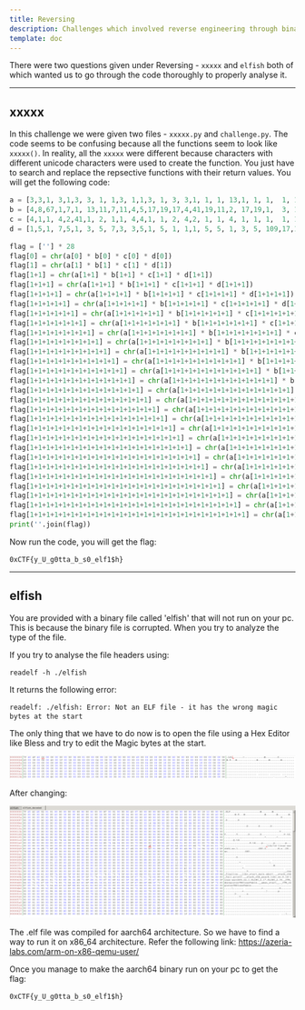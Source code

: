 ```yaml
---
title: Reversing
description: Challenges which involved reverse engineering through binaries and the code given
template: doc
---
```


There were two questions given under Reversing - `xxxxx` and `elfish` both of which wanted us to go through the code thoroughly to properly analyse it.

---

## xxxxx

In this challenge we were given two files - `xxxxx.py` and `challenge.py`. The code seems to be confusing because all the functions seem to look like `xxxxx()`. In reality, all the `xxxxx` were different because characters with different unicode characters were used to create the function.
You just have to search and replace the repsective functions with their return values.
You will get the following code:

```python
a = [3,3,1, 3,1,3, 3, 1, 1,3, 1,1,3, 1, 3, 3,1, 1, 1, 13,1, 1, 1,  1, 1,  3, 1, 1]
b = [4,8,67,1,7,1, 13,11,7,11,4,5,17,19,17,4,41,19,11,2, 17,19,1,  3, 109,17,53,25]
c = [4,1,1, 4,2,41,1, 2, 1,1, 4,4,1, 1, 2, 4,2, 1, 1, 4, 1, 1, 1,  1, 1,  1, 1, 1]
d = [1,5,1, 7,5,1, 3, 5, 7,3, 3,5,1, 5, 1, 1,1, 5, 5, 1, 3, 5, 109,17,1,  1, 1, 5] 
```

```python
flag = [''] * 28
flag[0] = chr(a[0] * b[0] * c[0] * d[0])
flag[1] = chr(a[1] * b[1] * c[1] * d[1])
flag[1+1] = chr(a[1+1] * b[1+1] * c[1+1] * d[1+1])
flag[1+1+1] = chr(a[1+1+1] * b[1+1+1] * c[1+1+1] * d[1+1+1])
flag[1+1+1+1] = chr(a[1+1+1+1] * b[1+1+1+1] * c[1+1+1+1] * d[1+1+1+1])
flag[1+1+1+1+1] = chr(a[1+1+1+1+1] * b[1+1+1+1+1] * c[1+1+1+1+1] * d[1+1+1+1+1])
flag[1+1+1+1+1+1] = chr(a[1+1+1+1+1+1] * b[1+1+1+1+1+1] * c[1+1+1+1+1+1] * d[1+1+1+1+1+1])
flag[1+1+1+1+1+1+1] = chr(a[1+1+1+1+1+1+1] * b[1+1+1+1+1+1+1] * c[1+1+1+1+1+1+1] * d[1+1+1+1+1+1+1])
flag[1+1+1+1+1+1+1+1] = chr(a[1+1+1+1+1+1+1+1] * b[1+1+1+1+1+1+1+1] * c[1+1+1+1+1+1+1+1] * d[1+1+1+1+1+1+1+1])
flag[1+1+1+1+1+1+1+1+1] = chr(a[1+1+1+1+1+1+1+1+1] * b[1+1+1+1+1+1+1+1+1] * c[1+1+1+1+1+1+1+1+1] * d[1+1+1+1+1+1+1+1+1])
flag[1+1+1+1+1+1+1+1+1+1] = chr(a[1+1+1+1+1+1+1+1+1+1] * b[1+1+1+1+1+1+1+1+1+1] * c[1+1+1+1+1+1+1+1+1+1] * d[1+1+1+1+1+1+1+1+1+1])
flag[1+1+1+1+1+1+1+1+1+1+1] = chr(a[1+1+1+1+1+1+1+1+1+1+1] * b[1+1+1+1+1+1+1+1+1+1+1] * c[1+1+1+1+1+1+1+1+1+1+1] * d[1+1+1+1+1+1+1+1+1+1+1])
flag[1+1+1+1+1+1+1+1+1+1+1+1] = chr(a[1+1+1+1+1+1+1+1+1+1+1+1] * b[1+1+1+1+1+1+1+1+1+1+1+1] * c[1+1+1+1+1+1+1+1+1+1+1+1] * d[1+1+1+1+1+1+1+1+1+1+1+1])
flag[1+1+1+1+1+1+1+1+1+1+1+1+1] = chr(a[1+1+1+1+1+1+1+1+1+1+1+1+1] * b[1+1+1+1+1+1+1+1+1+1+1+1+1] * c[1+1+1+1+1+1+1+1+1+1+1+1+1] * d[1+1+1+1+1+1+1+1+1+1+1+1+1])
flag[1+1+1+1+1+1+1+1+1+1+1+1+1+1] = chr(a[1+1+1+1+1+1+1+1+1+1+1+1+1+1] * b[1+1+1+1+1+1+1+1+1+1+1+1+1+1] * c[1+1+1+1+1+1+1+1+1+1+1+1+1+1] * d[1+1+1+1+1+1+1+1+1+1+1+1+1+1])
flag[1+1+1+1+1+1+1+1+1+1+1+1+1+1+1] = chr(a[1+1+1+1+1+1+1+1+1+1+1+1+1+1+1] * b[1+1+1+1+1+1+1+1+1+1+1+1+1+1+1] * c[1+1+1+1+1+1+1+1+1+1+1+1+1+1+1] * d[1+1+1+1+1+1+1+1+1+1+1+1+1+1+1])
flag[1+1+1+1+1+1+1+1+1+1+1+1+1+1+1+1] = chr(a[1+1+1+1+1+1+1+1+1+1+1+1+1+1+1+1] * b[1+1+1+1+1+1+1+1+1+1+1+1+1+1+1+1] * c[1+1+1+1+1+1+1+1+1+1+1+1+1+1+1+1] * d[1+1+1+1+1+1+1+1+1+1+1+1+1+1+1+1])
flag[1+1+1+1+1+1+1+1+1+1+1+1+1+1+1+1+1] = chr(a[1+1+1+1+1+1+1+1+1+1+1+1+1+1+1+1+1] * b[1+1+1+1+1+1+1+1+1+1+1+1+1+1+1+1+1] * c[1+1+1+1+1+1+1+1+1+1+1+1+1+1+1+1+1] * d[1+1+1+1+1+1+1+1+1+1+1+1+1+1+1+1+1])
flag[1+1+1+1+1+1+1+1+1+1+1+1+1+1+1+1+1+1] = chr(a[1+1+1+1+1+1+1+1+1+1+1+1+1+1+1+1+1+1] * b[1+1+1+1+1+1+1+1+1+1+1+1+1+1+1+1+1+1] * c[1+1+1+1+1+1+1+1+1+1+1+1+1+1+1+1+1+1] * d[1+1+1+1+1+1+1+1+1+1+1+1+1+1+1+1+1+1])
flag[1+1+1+1+1+1+1+1+1+1+1+1+1+1+1+1+1+1+1] = chr(a[1+1+1+1+1+1+1+1+1+1+1+1+1+1+1+1+1+1+1] * b[1+1+1+1+1+1+1+1+1+1+1+1+1+1+1+1+1+1+1] * c[1+1+1+1+1+1+1+1+1+1+1+1+1+1+1+1+1+1+1] * d[1+1+1+1+1+1+1+1+1+1+1+1+1+1+1+1+1+1+1])
flag[1+1+1+1+1+1+1+1+1+1+1+1+1+1+1+1+1+1+1+1] = chr(a[1+1+1+1+1+1+1+1+1+1+1+1+1+1+1+1+1+1+1+1] * b[1+1+1+1+1+1+1+1+1+1+1+1+1+1+1+1+1+1+1+1] * c[1+1+1+1+1+1+1+1+1+1+1+1+1+1+1+1+1+1+1+1] * d[1+1+1+1+1+1+1+1+1+1+1+1+1+1+1+1+1+1+1+1])
flag[1+1+1+1+1+1+1+1+1+1+1+1+1+1+1+1+1+1+1+1+1] = chr(a[1+1+1+1+1+1+1+1+1+1+1+1+1+1+1+1+1+1+1+1+1] * b[1+1+1+1+1+1+1+1+1+1+1+1+1+1+1+1+1+1+1+1+1] * c[1+1+1+1+1+1+1+1+1+1+1+1+1+1+1+1+1+1+1+1+1] * d[1+1+1+1+1+1+1+1+1+1+1+1+1+1+1+1+1+1+1+1+1])
flag[1+1+1+1+1+1+1+1+1+1+1+1+1+1+1+1+1+1+1+1+1+1] = chr(a[1+1+1+1+1+1+1+1+1+1+1+1+1+1+1+1+1+1+1+1+1+1] * b[1+1+1+1+1+1+1+1+1+1+1+1+1+1+1+1+1+1+1+1+1+1] * c[1+1+1+1+1+1+1+1+1+1+1+1+1+1+1+1+1+1+1+1+1+1] * d[1+1+1+1+1+1+1+1+1+1+1+1+1+1+1+1+1+1+1+1+1+1])
flag[1+1+1+1+1+1+1+1+1+1+1+1+1+1+1+1+1+1+1+1+1+1+1] = chr(a[1+1+1+1+1+1+1+1+1+1+1+1+1+1+1+1+1+1+1+1+1+1+1] * b[1+1+1+1+1+1+1+1+1+1+1+1+1+1+1+1+1+1+1+1+1+1+1] * c[1+1+1+1+1+1+1+1+1+1+1+1+1+1+1+1+1+1+1+1+1+1+1] * d[1+1+1+1+1+1+1+1+1+1+1+1+1+1+1+1+1+1+1+1+1+1+1])
flag[1+1+1+1+1+1+1+1+1+1+1+1+1+1+1+1+1+1+1+1+1+1+1+1] = chr(a[1+1+1+1+1+1+1+1+1+1+1+1+1+1+1+1+1+1+1+1+1+1+1+1] * b[1+1+1+1+1+1+1+1+1+1+1+1+1+1+1+1+1+1+1+1+1+1+1+1] * c[1+1+1+1+1+1+1+1+1+1+1+1+1+1+1+1+1+1+1+1+1+1+1+1] * d[1+1+1+1+1+1+1+1+1+1+1+1+1+1+1+1+1+1+1+1+1+1+1+1])
flag[1+1+1+1+1+1+1+1+1+1+1+1+1+1+1+1+1+1+1+1+1+1+1+1+1] = chr(a[1+1+1+1+1+1+1+1+1+1+1+1+1+1+1+1+1+1+1+1+1+1+1+1+1] * b[1+1+1+1+1+1+1+1+1+1+1+1+1+1+1+1+1+1+1+1+1+1+1+1+1] * c[1+1+1+1+1+1+1+1+1+1+1+1+1+1+1+1+1+1+1+1+1+1+1+1+1] * d[1+1+1+1+1+1+1+1+1+1+1+1+1+1+1+1+1+1+1+1+1+1+1+1+1])
flag[1+1+1+1+1+1+1+1+1+1+1+1+1+1+1+1+1+1+1+1+1+1+1+1+1+1] = chr(a[1+1+1+1+1+1+1+1+1+1+1+1+1+1+1+1+1+1+1+1+1+1+1+1+1+1] * b[1+1+1+1+1+1+1+1+1+1+1+1+1+1+1+1+1+1+1+1+1+1+1+1+1+1] * c[1+1+1+1+1+1+1+1+1+1+1+1+1+1+1+1+1+1+1+1+1+1+1+1+1+1] * d[1+1+1+1+1+1+1+1+1+1+1+1+1+1+1+1+1+1+1+1+1+1+1+1+1+1])
flag[1+1+1+1+1+1+1+1+1+1+1+1+1+1+1+1+1+1+1+1+1+1+1+1+1+1+1] = chr(a[1+1+1+1+1+1+1+1+1+1+1+1+1+1+1+1+1+1+1+1+1+1+1+1+1+1+1] * b[1+1+1+1+1+1+1+1+1+1+1+1+1+1+1+1+1+1+1+1+1+1+1+1+1+1+1] * c[1+1+1+1+1+1+1+1+1+1+1+1+1+1+1+1+1+1+1+1+1+1+1+1+1+1+1] * d[1+1+1+1+1+1+1+1+1+1+1+1+1+1+1+1+1+1+1+1+1+1+1+1+1+1+1])
print(''.join(flag))
```

Now run the code, you will get the flag:

```
0xCTF{y_U_g0tta_b_s0_elf1$h}
```

--- 
## elfish

You are provided with a binary file called 'elfish' that will not run on your pc. This is because the binary file is corrupted. When you try to analyze the type of the file.

If you try to analyse the file headers using:
```
readelf -h ./elfish
```
It returns the following error:
```
readelf: ./elfish: Error: Not an ELF file - it has the wrong magic bytes at the start
```
The only thing that we have to do now is to open the file using a Hex Editor like Bless and try to edit the Magic bytes at the start.

![Before](../../../assets/before.png)

After changing:

![Decoded](../../../assets/decoded.png)

The .elf file was compiled for aarch64 architecture. So we have to find a way to run it on x86_64 architecture. Refer the following link: https://azeria-labs.com/arm-on-x86-qemu-user/

Once you manage to make the aarch64 binary run on your pc to get the flag:
```
0xCTF{y_U_g0tta_b_s0_elf1$h}
```